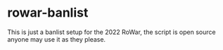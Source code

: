# rowar-banlist

This is just a banlist setup for the 2022 RoWar, the script is open source anyone may use it as they please.
